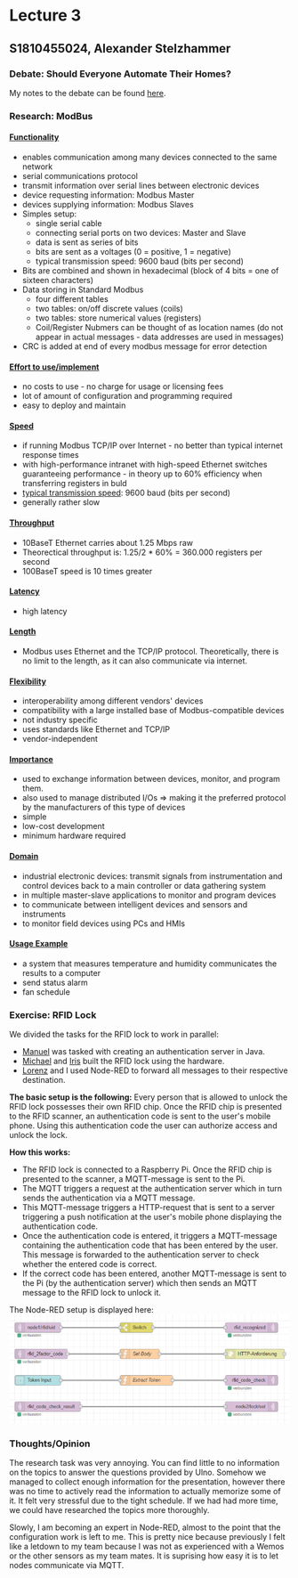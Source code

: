 # Lecture 3
## S1810455024, Alexander Stelzhammer

### Debate: Should Everyone Automate Their Homes?
My notes to the debate can be found [here](../../../2%20-%20Project1/Debate_Notes_Stelzhammer.md#Project%201:%20Debate).

### Research: ModBus
#### [Functionality](https://www.schneider-electric.com/en/faqs/FA168406/)
- enables communication among many devices connected to the same network
- serial communications protocol
- transmit information over serial lines between electronic devices
- device requesting information: Modbus Master
- devices supplying information: Modbus Slaves
- Simples setup:
    - single serial cable
    - connecting serial ports on two devices: Master and Slave
    - data is sent as series of bits
    - bits are sent as a voltages (0 = positive, 1 = negative)
    - typical transmission speed: 9600 baud (bits per second)
- Bits are combined and shown in hexadecimal (block of 4 bits = one of sixteen characters)
- Data storing in Standard Modbus
    - four different tables
    - two tables: on/off discrete values (coils)
    - two tables: store numerical values (registers)
    - Coil/Register Nubmers can be thought of as location names (do not appear in actual messages - data addresses are used in messages)
- CRC is added at end of every modbus message for error detection

#### [Effort to use/implement](https://www.setra.com/blog/what-is-the-difference-between-bacnet-modbus-and-lonworks)
- no costs to use - no charge for usage or licensing fees
- lot of amount of configuration and programming required
- easy to deploy and maintain

#### [Speed](http://www.modbus.org/faq.php)
- if running Modbus TCP/IP over Internet - no better than typical internet response times
- with high-performance intranet with high-speed Ethernet switches guaranteeing performance - in theory up to 60% efficiency when transferring registers in buld
- [typical transmission speed](https://www.schneider-electric.com/en/faqs/FA168406/): 9600 baud (bits per second)
- generally rather slow

#### [Throughput](http://www.modbus.org/faq.php)
- 10BaseT Ethernet carries about 1.25 Mbps raw
- Theorectical throughput is: 1.25/2 * 60% = 360.000 registers per second
- 100BaseT speed is 10 times greater

#### [Latency](https://en.wikipedia.org/wiki/Modbus)
- high latency

#### [Length]((http://www.modbus.org/faq.php))
- Modbus uses Ethernet and the TCP/IP protocol. Theoretically, there is no limit to the length, as it can also communicate via internet.

#### [Flexibility]((http://www.modbus.org/faq.php))
- interoperability among different vendors' devices
- compatibility with a large installed base of Modbus-compatible devices 
- not industry specific
- uses standards like Ethernet and TCP/IP
- vendor-independent
 
#### [Importance](http://www.modbus.org/faq.php)
 - used to exchange information between devices, monitor, and program them. 
 - also used to manage distributed I/Os
    => making it the preferred protocol by the manufacturers of this type of devices
- simple
- low-cost development
- minimum hardware required

#### [Domain](http://www.modbus.org/faq.php)
- industrial electronic devices: transmit signals from instrumentation and control devices back to a main controller or data gathering system
- in multiple master-slave applications to monitor and program devices
- to communicate between intelligent devices and sensors and instruments
- to monitor field devices using PCs and HMIs

#### [Usage Example](https://www.setra.com/blog/what-is-the-difference-between-bacnet-modbus-and-lonworks)
- a system that measures temperature and humidity communicates the results to a computer
- send status alarm 
- fan schedule


### Exercise: RFID Lock
We divided the tasks for the RFID lock to work in parallel:
- [Manuel](../../Lecture%20Manuel/Lecture%203/ReadMe.md#Smart%20Lock%20Implementation) was tasked with creating an authentication server in Java.
- [Michael](../../Lecture%20Michael/Lecture%203/ReadMe.md) and [Iris](../../Lecture%20Iris/Lecture%203/ReadMe.md#RFID%20Project) built the RFID lock using the hardware.
- [Lorenz](../../Lecture%20Lorenz/Lecture%203/ReadMe.md#Smart%20Lock%20Progress) and I used Node-RED to forward all messages to their respective destination.

**The basic setup is the following:**
Every person that is allowed to unlock the RFID lock possesses their own RFID chip. Once the RFID chip is presented to the RFID scanner, an authentication code is sent to the user's mobile phone. Using this authentication code the user can authorize access and unlock the lock.

**How this works:**
- The RFID lock is connected to a Raspberry Pi. Once the RFID chip is presented to the scanner, a MQTT-message is sent to the Pi.
- The MQTT triggers a request at the authentication server which in turn sends the authentication via a MQTT message.
- This MQTT-message triggers a HTTP-request that is sent to a server triggering a push notification at the user's mobile phone displaying the authentication code.
- Once the authentication code is entered, it triggers a MQTT-message containing the authentication code that has been entered by the user. This message is forwarded to the authentication server to check whether the entered code is correct.
- If the correct code has been entered, another MQTT-message is sent to the Pi (by the authentication server)  which then sends an MQTT message to the RFID lock to unlock it.

The Node-RED setup is displayed here: ![node_red_setup]

[node_red_setup]: ./RFID_Configuration.PNG "RFID Configuration in Node-RED"


### Thoughts/Opinion
The research task was very annoying. You can find little to no information on the topics to answer the questions provided by Ulno. Somehow we managed to collect enough information for the presentation, however there was no time to actively read the information to actually memorize some of it. It felt very stressful due to the tight schedule. If we had had more time, we could have researched the topics more thoroughly.

Slowly, I am becoming an expert in Node-RED, almost to the point that the configuration work is left to me. This is pretty nice because previously I felt like a letdown to my team because I was not as experienced with a Wemos or the other sensors as my team mates.
It is suprising how easy it is to let nodes communicate via MQTT.